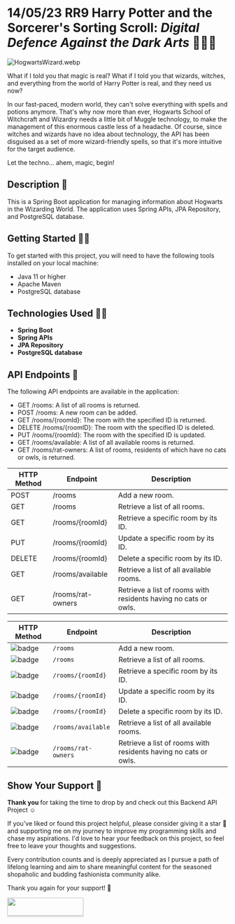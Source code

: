 # 14/05/23 RR9 Harry Potter and the Sorcerer's Sorting Scroll: _Digital Defence Against the Dark Arts_  🧙‍📜🔮

![HogwartsWizard.webp](..%2F..%2F..%2F..%2FDownloads%2FHogwartsWizard.webp)

What if I told you that magic is real? What if I told you that wizards, witches, and everything from the world of Harry Potter is real, and they need us now?

In our fast-paced, modern world, they can't solve everything with spells and potions anymore. That's why now more than ever, Hogwarts School of Witchcraft and Wizardry needs a little bit of Muggle technology, to make the management of this enormous castle less of a headache. Of course, since witches and wizards have no idea about technology, the API has been disguised as a set of more wizard-friendly spells, so that it's more intuitive for the target audience.

Let the techno... ahem, magic, begin!

## Description 💬

This is a Spring Boot application for managing information about Hogwarts in the Wizarding World. The application uses Spring APIs, JPA Repository, and PostgreSQL database.

## Getting Started 🧑‍💻
To get started with this project, you will need to have the following tools installed on your local machine:

- Java 11 or higher
- Apache Maven
- PostgreSQL database

## Technologies Used 🧑‍💻
- **Spring Boot**
- **Spring APIs**
- **JPA Repository**
- **PostgreSQL database**

## API Endpoints 🤖
The following API endpoints are available in the application:

- GET /rooms: A list of all rooms is returned.
- POST /rooms: A new room can be added.
- GET /rooms/{roomId}: The room with the specified ID is returned.
- DELETE /rooms/{roomID}: The room with the specified ID is deleted.
- PUT /rooms/{roomId}: The room with the specified ID is updated.
- GET /rooms/available: A list of all available rooms is returned.
- GET /rooms/rat-owners: A list of rooms, residents of which have no cats or owls, is returned.

[//]: # (above and below commented out)

| HTTP Method | Endpoint            | Description                                              |
|-------------|---------------------|----------------------------------------------------------|
| POST        | /rooms              | Add a new room.                                          |
| GET         | /rooms              | Retrieve a list of all rooms.                            |
| GET         | /rooms/{roomId}     | Retrieve a specific room by its ID.                       |
| PUT         | /rooms/{roomId}     | Update a specific room by its ID.                         |
| DELETE      | /rooms/{roomId}     | Delete a specific room by its ID.                         |
| GET         | /rooms/available    | Retrieve a list of all available rooms.                   |
| GET         | /rooms/rat-owners   | Retrieve a list of rooms with residents having no cats or owls. |


| HTTP Method                                        | Endpoint            | Description                                              |
|----------------------------------------------------|---------------------|----------------------------------------------------------|
| ![badge](https://img.shields.io/badge/POST-yellow) | `/rooms`              | Add a new room.                                          |
| ![badge](https://img.shields.io/badge/GET-blue)    | `/rooms`              | Retrieve a list of all rooms.                            |
| ![badge](https://img.shields.io/badge/GET-blue)    | `/rooms/{roomId}`     | Retrieve a specific room by its ID.                       |
| ![badge](https://img.shields.io/badge/PUT-success) | `/rooms/{roomId}`     | Update a specific room by its ID.                         |
| ![badge](https://img.shields.io/badge/DELETE-red)  | `/rooms/{roomId}`     | Delete a specific room by its ID.                         |
| ![badge](https://img.shields.io/badge/GET-blue)    | `/rooms/available`    | Retrieve a list of all available rooms.                   |
| ![badge](https://img.shields.io/badge/GET-blue)    | `/rooms/rat-owners`   | Retrieve a list of rooms with residents having no cats or owls. |

## Show Your Support 🤝

<b> Thank you </b> for taking the time to drop by and check out this Backend API Project ☺️

If you've liked or found this project helpful, please consider giving it a star 🌟 and supporting me on my journey to improve my programming skills and chase my aspirations. I'd love to hear your feedback on this project, so feel free to leave your thoughts and suggestions.

Every contribution counts and is deeply appreciated as I pursue a path of lifelong learning and aim to share meaningful content for the seasoned shopaholic and budding fashionista community alike.

[//]: # (The ministry of magic technomancers, Arthur Weasley's of the world who have long dreamed of combining muggle technology with magic. mischievous Weasley twins would likely see endless opportunities for pranks and inventions by combining Muggle technology with their magical expertise)
Thank you again for your support! 🙏

<a href="https://www.buymeacoffee.com/ramiro.richmand"><img src="https://www.buymeacoffee.com/assets/img/custom_images/orange_img.png" style="height: 41px !important;width: 174px !important;box-shadow: 0px 3px 2px 0px rgba(190, 190, 190, 0.5) !important;-webkit-box-shadow: 0px 3px 2px 0px rgba(190, 190, 190, 0.5) !important;"  target="_blank"></a>

